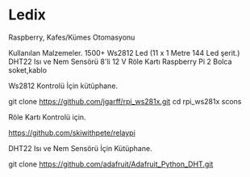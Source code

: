 # Ledix
Raspberry, Kafes/Kümes Otomasyonu

Kullanılan Malzemeler.
1500+ Ws2812 Led (11 x 1 Metre 144 Led şerit.)
DHT22 Isı ve Nem Sensörü
8'li 12 V Röle Kartı
Raspberry Pi 2
Bolca soket,kablo




Ws2812 Kontrolü İçin kütüphane.


git clone https://github.com/jgarff/rpi_ws281x.git
cd rpi_ws281x
scons

Röle Kartı Kontrolü için.

https://github.com/skiwithpete/relaypi

DHT22 Isı ve Nem Sensörü İçin Kütüphane.

git clone https://github.com/adafruit/Adafruit_Python_DHT.git






